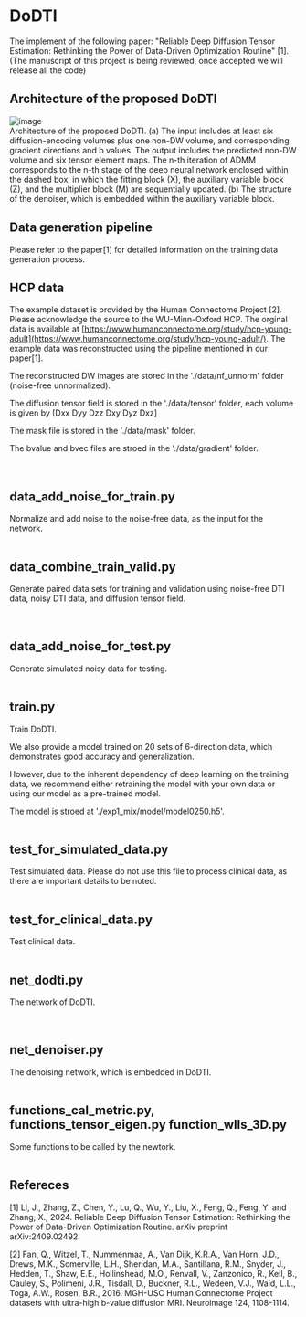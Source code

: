 # DoDTI
The implement of the following paper: "Reliable Deep Diffusion Tensor Estimation: Rethinking the Power of Data-Driven Optimization Routine" [1]. 
(The manuscript of this project is being reviewed, once accepted we will release all the code)

## Architecture of the proposed DoDTI
![image](https://github.com/user-attachments/assets/9832aa5e-a4db-477c-a04c-6c8d0c05b7ef)  
Architecture of the proposed DoDTI. (a) The input includes at least six diffusion-encoding volumes plus one non-DW volume, and corresponding gradient directions and b values. The output includes the predicted non-DW volume and six tensor element maps. The n-th iteration of ADMM corresponds to the n-th stage of the deep neural network enclosed within the dashed box, in which the fitting block (X), the auxiliary variable block (Z), and the multiplier block (M) are sequentially updated. (b) The structure of the denoiser, which is embedded within the auxiliary variable block.

   
## Data generation pipeline

Please refer to the paper[1] for detailed information on the training data generation process.

## HCP data
The example dataset is provided by the Human Connectome Project [2]. Please acknowledge the source to the WU-Minn-Oxford HCP. The orginal data is available at [https://www.humanconnectome.org/study/hcp-young-adult](https://www.humanconnectome.org/study/hcp-young-adult/).
The example data was reconstructed using the pipeline mentioned in our paper[1].  

The reconstructed DW images are stored in the './data/nf_unnorm' folder (noise-free unnormalized).   

The diffusion tensor field is stored in the './data/tensor' folder, each volume is given by [Dxx Dyy Dzz Dxy Dyz Dxz]   

The mask file is stored in the './data/mask' folder.   

The bvalue and bvec files are stroed in the './data/gradient' folder.   
<br/><br/>

## data_add_noise_for_train.py
Normalize and add noise to the noise-free data, as the input for the network.
<br/><br/>

## data_combine_train_valid.py
Generate paired data sets for training and validation using noise-free DTI data, noisy DTI data, and diffusion tensor field.
<br/><br/><br/>

## data_add_noise_for_test.py
Generate simulated noisy data for testing.
<br/><br/>

## train.py
Train DoDTI.

We also provide a model trained on 20 sets of 6-direction data, which demonstrates good accuracy and generalization.    

However, due to the inherent dependency of deep learning on the training data, we recommend either retraining the model with your own data or using our model as a pre-trained model.  

The model is stroed at './exp1_mix/model/model0250.h5'.
<br/><br/>

## test_for_simulated_data.py
Test simulated data. Please do not use this file to process clinical data, as there are important details to be noted.
<br/><br/>

## test_for_clinical_data.py
Test clinical data.
<br/><br/>

## net_dodti.py
The network of DoDTI.  
<br/><br/>

## net_denoiser.py
The denoising network, which is embedded in DoDTI.
<br/><br/>

## functions_cal_metric.py, functions_tensor_eigen.py function_wlls_3D.py
   Some functions to be called by the newtork.
<br/><br/>

## Refereces
[1] Li, J., Zhang, Z., Chen, Y., Lu, Q., Wu, Y., Liu, X., Feng, Q., Feng, Y. and Zhang, X., 2024. Reliable Deep Diffusion Tensor Estimation: Rethinking the Power of Data-Driven Optimization Routine. arXiv preprint arXiv:2409.02492.  

[2] Fan, Q., Witzel, T., Nummenmaa, A., Van Dijk, K.R.A., Van Horn, J.D., Drews, M.K., Somerville, L.H., Sheridan, M.A., Santillana, R.M., Snyder, J., Hedden, T., Shaw, E.E., Hollinshead, M.O., Renvall, V., Zanzonico, R., Keil, B., Cauley, S., Polimeni, J.R., Tisdall, D., Buckner, R.L., Wedeen, V.J., Wald, L.L., Toga, A.W., Rosen, B.R., 2016. MGH-USC Human Connectome Project datasets with ultra-high b-value diffusion MRI. Neuroimage 124, 1108-1114.
